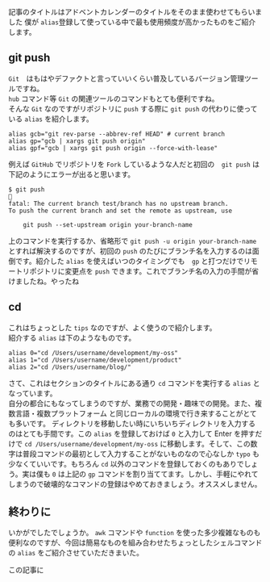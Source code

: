 記事のタイトルはアドベントカレンダーのタイトルをそのまま使わせてもらいました
僕が `alias`登録して使っている中で最も使用頻度が高かったものをご紹介します。  

## git push

`Git`　はもはやデファクトと言っていいくらい普及しているバージョン管理ツールですね。  
`hub` コマンド等 `Git` の関連ツールのコマンドもとても便利ですね。  
そんな `Git` なのですがリポジトリに `push` する際に `git push` の代わりに使っている `alias` を紹介します。  


```shell
alias gcb="git rev-parse --abbrev-ref HEAD" # current branch
alias gp="gcb | xargs git push origin"
alias gpf="gcb | xargs git push origin --force-with-lease"
```

例えば `GitHub` でリポジトリを `Fork` しているような人だと初回の　`git push` は下記のようにエラーが出ると思います。

```shell
$ git push                                                             
fatal: The current branch test/branch has no upstream branch.
To push the current branch and set the remote as upstream, use

    git push --set-upstream origin your-branch-name
```

上のコマンドを実行するか、省略形で `git push -u origin your-branch-name` とすれば解決するのですが、初回の `push` のたびにブランチ名を入力するのは面倒です。紹介した `alias` を使えばいつのタイミングでも　`gp` と打つだけでリモートリポジトリに変更点を `push` できます。これでブランチ名の入力の手間が省けましたね。やったね


## cd
これはちょっとした `tips` なのですが、よく使うので紹介します。  
紹介する `alias` は下のようなものです。

```shell
alias 0="cd /Users/username/development/my-oss"
alias 1="cd /Users/username/development/product"
alias 2="cd /Users/username/blog/"
```

さて、これはセクションのタイトルにある通り `cd` コマンドを実行する `alias` となっています。  
自分の都合にもなってしまうのですが、業務での開発・趣味での開発。また、複数言語・複数プラットフォーム と同じローカルの環境で行き来することがとても多いです。 ディレクトリを移動したい時にいちいちディレクトリを入力するのはとても手間です。この `alias` を登録しておけば `0` と入力して Enter を押すだけで `cd /Users/username/development/my-oss` に移動します。そして、この数字は普段コマンドの最初として入力することがないものなので心なしか `typo` も少なくていいです。もちろん `cd` 以外のコマンドを登録しておくのもありでしょう。実は僕も `0` は上記の `gp` コマンドを割り当ててます。しかし、手軽にやれてしまうので破壊的なコマンドの登録はやめておきましょう。オススメしません。

## 終わりに
いかがでしたでしょうか。
`awk` コマンドや `function` を使った多少複雑なものも便利なのですが、今回は簡易なものを組み合わせたちょっとしたシェルコマンドの `alias` をご紹介させていただきまいた。

この記事に

